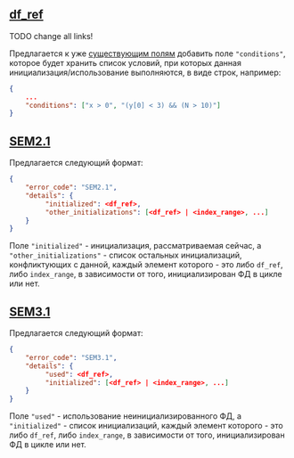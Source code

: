 ## [df_ref](https://github.com/LuNA-Static-Analysis/LuNA-Static-Analysis-Repository/wiki/%D0%A4%D0%BE%D1%80%D0%BC%D0%B0%D1%82-%D0%B2%D1%8B%D0%B2%D0%BE%D0%B4%D0%B0-%D0%BE%D1%88%D0%B8%D0%B1%D0%BE%D0%BA#%D1%81%D1%81%D1%8B%D0%BB%D0%BA%D0%B0-%D0%BD%D0%B0-%D1%84%D0%B4-df_ref)
TODO change all links!

Предлагается к уже [существующим полям](https://github.com/LuNA-Static-Analysis/LuNA-Static-Analysis-Repository/wiki/%D0%A4%D0%BE%D1%80%D0%BC%D0%B0%D1%82-%D0%B2%D1%8B%D0%B2%D0%BE%D0%B4%D0%B0-%D0%BE%D1%88%D0%B8%D0%B1%D0%BE%D0%BA#%D1%81%D1%81%D1%8B%D0%BB%D0%BA%D0%B0-%D0%BD%D0%B0-%D1%84%D0%B4-df_ref) добавить поле `"conditions"`, которое будет хранить список условий, при которых данная инициализация/использование выполняются, в виде строк, например:
```json
{
    ...
    "conditions": ["x > 0", "(y[0] < 3) && (N > 10)"]
}
```

## [SEM2.1](https://github.com/LuNA-Static-Analysis/LuNA-Static-Analysis-Repository/wiki/%D0%91%D0%B0%D0%B7%D0%B0-%D0%BE%D1%88%D0%B8%D0%B1%D0%BE%D0%BA#sem21---%D0%BF%D0%BE%D0%B2%D1%82%D0%BE%D1%80%D0%BD%D0%B0%D1%8F-%D0%B8%D0%BD%D0%B8%D1%86%D0%B8%D0%B0%D0%BB%D0%B8%D0%B7%D0%B0%D1%86%D0%B8%D1%8F-%D0%BE%D0%B4%D0%B8%D0%BD%D0%BE%D1%87%D0%BD%D0%BE%D0%B3%D0%BE-%D1%84%D0%B4)

Предлагается следующий формат:
```json
{
    "error_code": "SEM2.1",
    "details": {
         "initialized": <df_ref>,
         "other_initializations": [<df_ref> | <index_range>, ...]
    }
}
```

Поле `"initialized"` - инициализация, рассматриваемая сейчас, а `"other_initializations"` - список остальных инициализаций, конфликтующих с данной, каждый элемент которого - это либо `df_ref`, либо `index_range`, в зависимости от того, инициализирован ФД в цикле или нет.

## [SEM3.1](https://github.com/LuNA-Static-Analysis/LuNA-Static-Analysis-Repository/wiki/%D0%91%D0%B0%D0%B7%D0%B0-%D0%BE%D1%88%D0%B8%D0%B1%D0%BE%D0%BA#sem31---%D0%BD%D0%B5%D0%B8%D0%BD%D0%B8%D1%86%D0%B8%D0%B0%D0%BB%D0%B8%D0%B7%D0%B8%D1%80%D0%BE%D0%B2%D0%B0%D0%BD%D0%BD%D1%8B%D0%B9-%D1%84%D0%B4-%D0%B8%D1%81%D0%BF%D0%BE%D0%BB%D1%8C%D0%B7%D1%83%D0%B5%D1%82%D1%81%D1%8F-%D0%B2%D0%BD%D0%B5-%D1%86%D0%B8%D0%BA%D0%BB%D0%B0)

Предлагается следующий формат:
```json
{
    "error_code": "SEM3.1",
    "details": {
         "used": <df_ref>,
         "initialized": [<df_ref> | <index_range>, ...]
    }
}
```


Поле `"used"` - использование неинициализированного ФД, а `"initialized"` - список инициализаций, каждый элемент которого - это либо `df_ref`, либо `index_range`, в зависимости от того, инициализирован ФД в цикле или нет.
